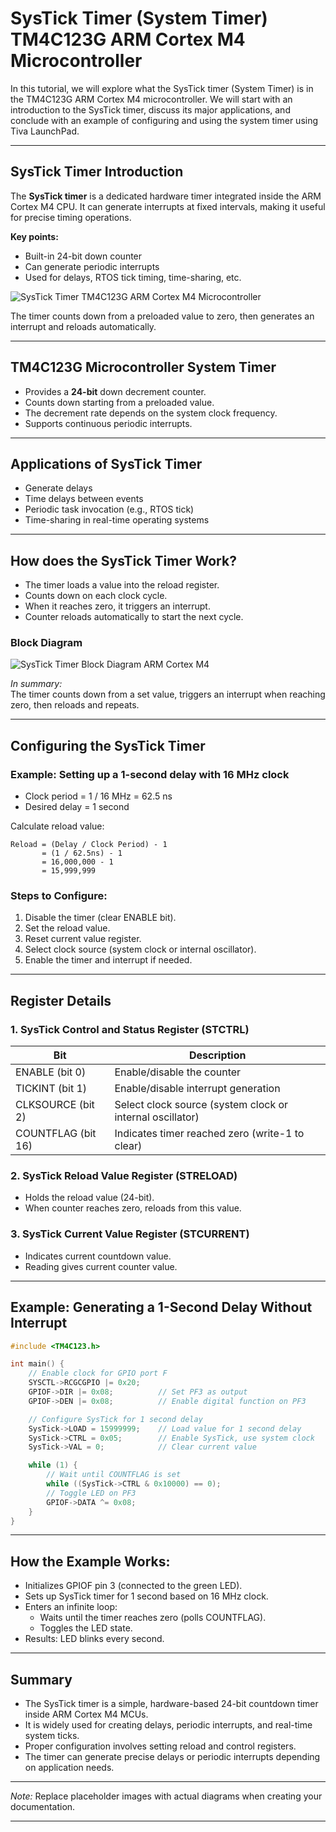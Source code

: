 # SysTick Timer (System Timer) TM4C123G ARM Cortex M4 Microcontroller

In this tutorial, we will explore what the SysTick timer (System Timer) is in the TM4C123G ARM Cortex M4 microcontroller. We will start with an introduction to the SysTick timer, discuss its major applications, and conclude with an example of configuring and using the system timer using Tiva LaunchPad.

---

## SysTick Timer Introduction

The **SysTick timer** is a dedicated hardware timer integrated inside the ARM Cortex M4 CPU. It can generate interrupts at fixed intervals, making it useful for precise timing operations.

**Key points:**
- Built-in 24-bit down counter
- Can generate periodic interrupts
- Used for delays, RTOS tick timing, time-sharing, etc.

![SysTick Timer TM4C123G ARM Cortex M4 Microcontroller](image_placeholder)

The timer counts down from a preloaded value to zero, then generates an interrupt and reloads automatically.

---

## TM4C123G Microcontroller System Timer

- Provides a **24-bit** down decrement counter.
- Counts down starting from a preloaded value.
- The decrement rate depends on the system clock frequency.
- Supports continuous periodic interrupts.

---

## Applications of SysTick Timer

- Generate delays
- Time delays between events
- Periodic task invocation (e.g., RTOS tick)
- Time-sharing in real-time operating systems

---

## How does the SysTick Timer Work?

- The timer loads a value into the reload register.
- Counts down on each clock cycle.
- When it reaches zero, it triggers an interrupt.
- Counter reloads automatically to start the next cycle.

### Block Diagram

![SysTick Timer Block Diagram ARM Cortex M4](image_placeholder)

*In summary:*  
The timer counts down from a set value, triggers an interrupt when reaching zero, then reloads and repeats.

---

## Configuring the SysTick Timer

### Example: Setting up a 1-second delay with 16 MHz clock

- Clock period = 1 / 16 MHz = 62.5 ns
- Desired delay = 1 second

Calculate reload value:

```
Reload = (Delay / Clock Period) - 1
       = (1 / 62.5ns) - 1
       = 16,000,000 - 1
       = 15,999,999
```

### Steps to Configure:

1. Disable the timer (clear ENABLE bit).
2. Set the reload value.
3. Reset current value register.
4. Select clock source (system clock or internal oscillator).
5. Enable the timer and interrupt if needed.

---

## Register Details

### 1. SysTick Control and Status Register (STCTRL)

| Bit | Description |
|-------|--------------|
| ENABLE (bit 0) | Enable/disable the counter |
| TICKINT (bit 1) | Enable/disable interrupt generation |
| CLKSOURCE (bit 2) | Select clock source (system clock or internal oscillator) |
| COUNTFLAG (bit 16) | Indicates timer reached zero (write-1 to clear) |

### 2. SysTick Reload Value Register (STRELOAD)

- Holds the reload value (24-bit).
- When counter reaches zero, reloads from this value.

### 3. SysTick Current Value Register (STCURRENT)

- Indicates current countdown value.
- Reading gives current counter value.

---

## Example: Generating a 1-Second Delay Without Interrupt

```c
#include <TM4C123.h>

int main() {
    // Enable clock for GPIO port F
    SYSCTL->RCGCGPIO |= 0x20; 
    GPIOF->DIR |= 0x08;          // Set PF3 as output
    GPIOF->DEN |= 0x08;          // Enable digital function on PF3

    // Configure SysTick for 1 second delay
    SysTick->LOAD = 15999999;    // Load value for 1 second delay
    SysTick->CTRL = 0x05;        // Enable SysTick, use system clock
    SysTick->VAL = 0;            // Clear current value

    while (1) {
        // Wait until COUNTFLAG is set
        while ((SysTick->CTRL & 0x10000) == 0);
        // Toggle LED on PF3
        GPIOF->DATA ^= 0x08;
    }
}
```

---

## How the Example Works:

- Initializes GPIOF pin 3 (connected to the green LED).
- Sets up SysTick timer for 1 second based on 16 MHz clock.
- Enters an infinite loop:
  - Waits until the timer reaches zero (polls COUNTFLAG).
  - Toggles the LED state.
- Results: LED blinks every second.

---

## Summary

- The SysTick timer is a simple, hardware-based 24-bit countdown timer inside ARM Cortex M4 MCUs.
- It is widely used for creating delays, periodic interrupts, and real-time system ticks.
- Proper configuration involves setting reload and control registers.
- The timer can generate precise delays or periodic interrupts depending on application needs.

---

*Note:* Replace placeholder images with actual diagrams when creating your documentation.

---